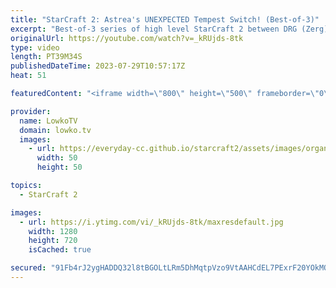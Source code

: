 ```yaml
---
title: "StarCraft 2: Astrea's UNEXPECTED Tempest Switch! (Best-of-3)"
excerpt: "Best-of-3 series of high level StarCraft 2 between DRG (Zerg) and Astrea (Protoss). In this SC2 match it's almost as if DRG decides to focus on making StarCraft: Brood War units only, as he really doesn't play any units that were added with the introduction of Wings of Liberty and StarCraft 2 overall."
originalUrl: https://youtube.com/watch?v=_kRUjds-8tk
type: video
length: PT39M34S
publishedDateTime: 2023-07-29T10:57:17Z
heat: 51

featuredContent: "<iframe width=\"800\" height=\"500\" frameborder=\"0\" src=\"https://www.youtube.com/embed/_kRUjds-8tk\" allow=\"accelerometer; autoplay; encrypted-media; gyroscope; picture-in-picture\" allowfullscreen></iframe>"

provider:
  name: LowkoTV
  domain: lowko.tv
  images:
    - url: https://everyday-cc.github.io/starcraft2/assets/images/organizations/lowko.tv-50x50.jpg
      width: 50
      height: 50

topics:
  - StarCraft 2

images:
  - url: https://i.ytimg.com/vi/_kRUjds-8tk/maxresdefault.jpg
    width: 1280
    height: 720
    isCached: true

secured: "91Fb4rJ2ygHADDQ32l8tBGOLtLRm5DhMqtpVzo9VtAAHCdEL7PExrF20YOkMOQiY+JFgNoJXocDv1m3wZyMjAG9F542r7sO736Cck4QGuLTESILoUg3nj2vbGvBW+fa4jqudl2QJKfpuNFCrBX8wilaTI2Q4lKguSBhCPFmyE+6qj+1MBQZRbsh81S41UcZTwQFFciR+QeTe0YrABdCVOf0Uhdc690Bn100k2q3uTu+0lx4e0n14vgZDbx3p4hAnznduI3rCLPQvIM4yhM4xLMDri+UcMkLUsW6HVPQAOS34Y5Sk64RqwTu/RP8zBzmdIK6hP+i9up+9dpPYGG2ptRJEbpXG+5OnV3XvMjAeuymkKFz9jmFHnCA1B+s5BqC+qW2/+azy7+4TmCtk0k6ohpX5iEVNNrBcKVVvP4xKMyI=;Zs3mGO9m2o5LidNJLucUtg=="
---
```


